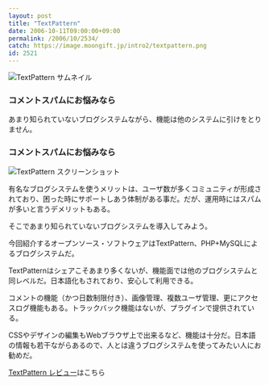 ```yaml
---
layout: post
title: "TextPattern"
date: 2006-10-11T09:00:00+09:00
permalink: /2006/10/2534/
catch: https://image.moongift.jp/intro2/textpattern.png
id: 2521
---
```

 ![TextPattern サムネイル](https://image.moongift.jp/intro2/textpattern.t.png "TextPattern サムネイル")
  

### コメントスパムにお悩みなら
  
あまり知られていないブログシステムながら、機能は他のシステムに引けをとりません。  
<!--more-->  

### コメントスパムにお悩みなら
  

![TextPattern スクリーンショット](https://image.moongift.jp/intro2/textpattern.png "TextPattern スクリーンショット")

  

有名なブログシステムを使うメリットは、ユーザ数が多くコミュニティが形成されており、困った時にサポートしあう体制がある事だ。だが、運用時にはスパムが多いと言うデメリットもある。

  

そこであまり知られていないブログシステムを導入してみよう。

  

今回紹介するオープンソース・ソフトウェアはTextPattern、PHP+MySQLによるブログシステムだ。

  

TextPatternはシェアこそあまり多くないが、機能面では他のブログシステムと同レベルだ。日本語化もされており、安心して利用できる。

  

コメントの機能（かつ日数制限付き）、画像管理、複数ユーザ管理、更にアクセスログ機能もある。トラックバック機能はないが、プラグインで提供されている。

  

CSSやデザインの編集もWebブラウザ上で出来るなど、機能は十分だ。日本語の情報も若干ながらあるので、人とは違うブログシステムを使ってみたい人にお勧めだ。

  

[TextPattern レビュー](http://oss.moongift.jp/review/i-2535.html)はこちら

